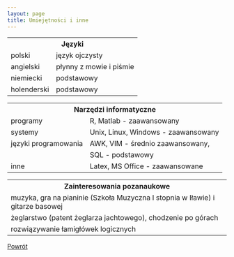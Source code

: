 ```yaml
---
layout: page
title: Umiejętności i inne
---
```


<style type="text/css">
.tg  {border-collapse:collapse;border-spacing:0;border-color:#ccc;border:none}
.tg td{overflow:hidden;word-break:normal}
.tg th{overflow:hidden;word-break:normal}
.tg .tg-9hbo{font-weight:bold;vertical-align:top}
.tg .tg-yw4l{vertical-align:top;text-align:left}
</style>
<table class="tg">
  <tr>
    <th class="tg-9hbo" colspan="2">Języki</th>
  </tr>
  <tr>
    <td class="tg-yw4l">polski</td>
    <td class="tg-yw4l">język ojczysty</td>
  </tr>
  <tr>
    <td class="tg-yw4l">angielski</td>
    <td class="tg-yw4l">płynny z mowie i piśmie</td>
  </tr>
  <tr>
    <td class="tg-yw4l">niemiecki</td>
    <td class="tg-yw4l">podstawowy</td>
  </tr>
  <tr>
    <td class="tg-yw4l">holenderski</td>
    <td class="tg-yw4l">podstawowy</td>
  </tr>
</table>

<table class="tg">
  <tr>
    <th class="tg-9hbo" colspan="2">Narzędzi informatyczne</th>
  </tr>
  <tr>
    <td class="tg-yw4l">programy</td>
    <td class="tg-yw4l">R, Matlab - zaawansowany</td>
  </tr>
  <tr>
    <td class="tg-yw4l">systemy</td>
    <td class="tg-yw4l">Unix, Linux, Windows - zaawansowany</td>
  </tr>
  <tr>
    <td class="tg-yw4l">języki programowania</td>
    <td class="tg-yw4l">AWK, VIM - średnio zaawansowany,</td>
  </tr>
  <tr>
    <td class="tg-yw4l"></td>
    <td class="tg-yw4l">SQL - podstawowy</td>
  </tr>
  <tr>
    <td class="tg-yw4l">inne</td>
    <td class="tg-yw4l">Latex, MS Office - zaawansowane</td>
  </tr>
</table>

<table class="tg">
  <tr>
    <th class="tg-9hbo">Zainteresowania pozanaukowe</th>
  </tr>
  <tr>
    <td class="tg-yw4l">muzyka, gra na pianinie (Szkoła Muzyczna I stopnia w Iławie) i gitarze basowej</td>
  </tr>
  <tr>
    <td class="tg-yw4l">żeglarstwo (patent żeglarza jachtowego), chodzenie po górach</td>
  </tr>
  <tr>
    <td class="tg-yw4l">rozwiązywanie łamigłówek logicznych</td>
  </tr>
 </table>

[Powrót](/cv)
